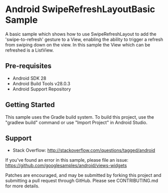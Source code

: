
Android SwipeRefreshLayoutBasic Sample
===================================

A basic sample which shows how to use SwipeRefreshLayout to add the 'swipe-to-refresh'
gesture to a View, enabling the ability to trigger a refresh from swiping down on the view.
In this sample the View which can be refreshed is a ListView.

Pre-requisites
--------------

- Android SDK 28
- Android Build Tools v28.0.3
- Android Support Repository

Getting Started
---------------

This sample uses the Gradle build system. To build this project, use the
"gradlew build" command or use "Import Project" in Android Studio.

Support
-------

- Stack Overflow: http://stackoverflow.com/questions/tagged/android

If you've found an error in this sample, please file an issue:
https://github.com/googlesamples/android/views-widgets

Patches are encouraged, and may be submitted by forking this project and
submitting a pull request through GitHub. Please see CONTRIBUTING.md for more details.
